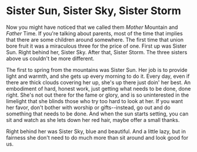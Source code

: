 # Sister Sun, Sister Sky, Sister Storm

Now you might have noticed that we called them *Mother* Mountain and *Father* Time. If you're talking about parents, most of the time that implies that there are some children around somewhere. The first time that union bore fruit it was a miraculous three for the price of one. First up was Sister Sun. Right behind her, Sister Sky. After that, Sister Storm. The three sisters above us couldn't be more different.

The first to spring from the mountains was Sister Sun. Her job is to provide light and warmth, and she gets up every morning to do it. Every day, even if there are thick clouds covering her up, she's up there just doin' her best. An embodiment of hard, honest work, just getting what needs to be done, done right. She's not out there for the fame or glory, and is so uninterested in the limelight that she blinds those who try too hard to look at her. If you want her favor, don't bother with worship or gifts--instead, go out and do something that needs to be done. And when the sun starts setting, you can sit and watch as she lets down her red hair, maybe offer a small thanks.

Right behind her was Sister Sky, blue and beautiful. And a little lazy, but in fairness she don't need to do much more than sit around and look good for us.